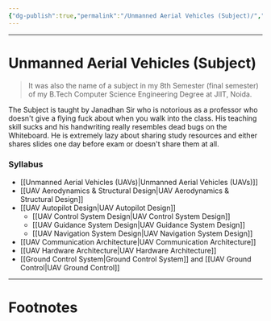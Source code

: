 ```yaml
---
{"dg-publish":true,"permalink":"/Unmanned Aerial Vehicles (Subject)/","tags":["Academics","Physics"]}
---
```



---
# Unmanned Aerial Vehicles (Subject)
> It was also the name of a subject in my 8th Semester (final semester) of my B.Tech Computer Science Engineering Degree at JIIT, Noida. 

The Subject is taught by Janadhan Sir who is notorious as a professor who doesn't give a flying fuck about when you walk into the class. His teaching skill sucks and his handwriting really resembles dead bugs on the Whiteboard. He is extremely lazy about sharing study resources and either shares slides one day before exam or doesn't share them at all.

### Syllabus
- [[Unmanned Aerial Vehicles (UAVs)\|Unmanned Aerial Vehicles (UAVs)]]
- [[UAV Aerodynamics & Structural Design\|UAV Aerodynamics & Structural Design]]
- [[UAV Autopilot Design\|UAV Autopilot Design]]
	- [[UAV Control System Design\|UAV Control System Design]]
	- [[UAV Guidance System Design\|UAV Guidance System Design]]
	- [[UAV Navigation System Design\|UAV Navigation System Design]]
- [[UAV Communication Architecture\|UAV Communication Architecture]]
- [[UAV Hardware Architecture\|UAV Hardware Architecture]]
- [[Ground Control System\|Ground Control System]] and [[UAV Ground Control\|UAV Ground Control]]


---
# Footnotes